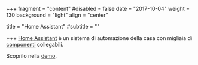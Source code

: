 +++
fragment = "content"
#disabled = false
date = "2017-10-04"
weight = 130
background = "light"
align = "center"

title = "Home Assistant"
#subtitle = ""

+++
[Home Assistant](https://www.home-assistant.io/) è un sistema di automazione della casa con migliaia di [componenti](https://www.home-assistant.io/components/) collegabili.

Scoprilo nella [demo](https://demo.home-assistant.io/).
